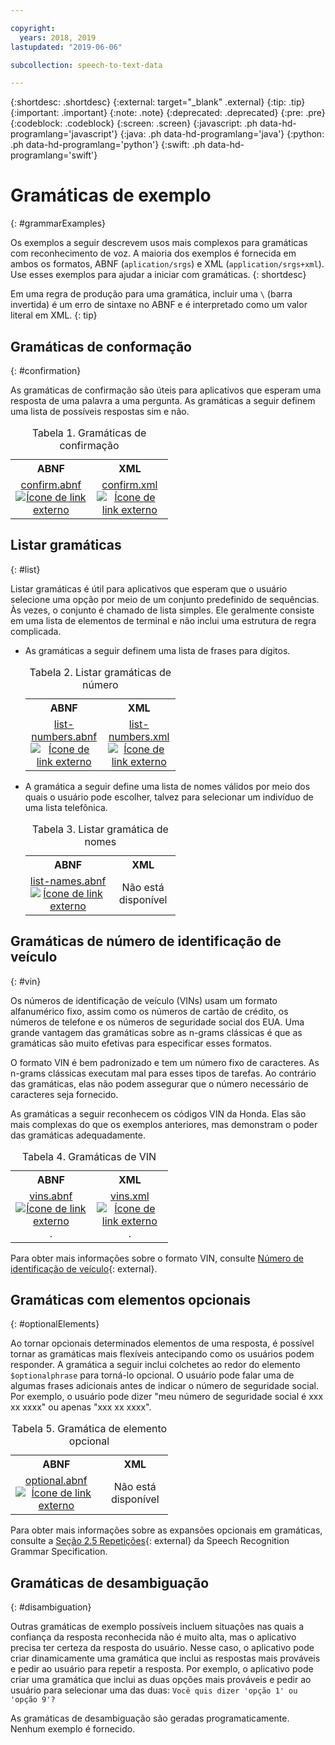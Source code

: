 ```yaml
---

copyright:
  years: 2018, 2019
lastupdated: "2019-06-06"

subcollection: speech-to-text-data

---
```


{:shortdesc: .shortdesc}
{:external: target="_blank" .external}
{:tip: .tip}
{:important: .important}
{:note: .note}
{:deprecated: .deprecated}
{:pre: .pre}
{:codeblock: .codeblock}
{:screen: .screen}
{:javascript: .ph data-hd-programlang='javascript'}
{:java: .ph data-hd-programlang='java'}
{:python: .ph data-hd-programlang='python'}
{:swift: .ph data-hd-programlang='swift'}

# Gramáticas de exemplo
{: #grammarExamples}

Os exemplos a seguir descrevem usos mais complexos para gramáticas com reconhecimento de voz. A maioria dos exemplos é fornecida em ambos os formatos, ABNF (`aplication/srgs`) e XML (`application/srgs+xml`). Use esses exemplos para ajudar a iniciar com gramáticas.
{: shortdesc}

Em uma regra de produção para uma gramática, incluir uma `\` (barra invertida) é um erro de sintaxe no ABNF e é interpretado como um valor literal em XML.
{: tip}

## Gramáticas de conformação
{: #confirmation}

As gramáticas de confirmação são úteis para aplicativos que esperam uma resposta de uma palavra a uma pergunta. As gramáticas a seguir definem uma lista de possíveis respostas sim e não.

<table style="width:50%">
  <caption>Tabela 1. Gramáticas de confirmação</caption>
  <tr>
    <th style="text-align:center">ABNF</th>
    <th style="text-align:center">XML</th>
  </tr>
  <tr>
    <td style="text-align:center">
      <a target="_blank" href="https://watson-developer-cloud.github.io/doc-tutorial-downloads/speech-to-text/grammars/confirm.abnf" download="confirm.abnf">confirm.abnf <img src="../../icons/launch-glyph.svg" alt="Ícone de link externo" title="Ícone de link externo"></a>
    </td>
    <td style="text-align:center">
      <a target="_blank" href="https://watson-developer-cloud.github.io/doc-tutorial-downloads/speech-to-text/grammars/confirm.xml" download="confirm.xml">confirm.xml <img src="../../icons/launch-glyph.svg" alt="Ícone de link externo" title="Ícone de link externo"></a>
    </td>
  </tr>
</table>

## Listar gramáticas
{: #list}

Listar gramáticas é útil para aplicativos que esperam que o usuário selecione uma opção por meio de um conjunto predefinido de sequências. Às vezes, o conjunto é chamado de lista simples. Ele geralmente consiste em uma lista de elementos de terminal e não inclui uma estrutura de regra complicada.

-   As gramáticas a seguir definem uma lista de frases para dígitos.

    <table style="width:50%">
      <caption>Tabela 2. Listar gramáticas de número</caption>
      <tr>
        <th style="text-align:center">ABNF</th>
        <th style="text-align:center">XML</th>
      </tr>
      <tr>
        <td style="text-align:center">
          <a target="_blank" href="https://watson-developer-cloud.github.io/doc-tutorial-downloads/speech-to-text/grammars/list-numbers.abnf" download="list-numbers.abnf">list-numbers.abnf <img src="../../icons/launch-glyph.svg" alt="Ícone de link externo" title="Ícone de link externo"></a>
        </td>
        <td style="text-align:center">
          <a target="_blank" href="https://watson-developer-cloud.github.io/doc-tutorial-downloads/speech-to-text/grammars/list-numbers.xml" download="list-numbers.xml">list-numbers.xml <img src="../../icons/launch-glyph.svg" alt="Ícone de link externo" title="Ícone de link externo"></a>
        </td>
      </tr>
    </table>

-   A gramática a seguir define uma lista de nomes válidos por meio dos quais o usuário pode escolher, talvez para selecionar um indivíduo de uma lista telefônica.

    <table style="width:50%">
      <caption>Tabela 3. Listar gramática de nomes</caption>
      <tr>
        <th style="text-align:center">ABNF</th>
        <th style="text-align:center">XML</th>
      </tr>
      <tr>
        <td style="text-align:center">
          <a target="_blank" href="https://watson-developer-cloud.github.io/doc-tutorial-downloads/speech-to-text/grammars/list-names.abnf" download="list-names.abnf">list-names.abnf <img src="../../icons/launch-glyph.svg" alt="Ícone de link externo" title="Ícone de link externo"></a>
        </td>
        <td style="text-align:center">
          Não está disponível
        </td>
      </tr>
    </table>

## Gramáticas de número de identificação de veículo
{: #vin}

Os números de identificação de veículo (VINs) usam um formato alfanumérico fixo, assim como os números de cartão de crédito, os números de telefone e os números de seguridade social dos EUA. Uma grande vantagem das gramáticas sobre as n-grams clássicas é que as gramáticas são muito efetivas para especificar esses formatos.

O formato VIN é bem padronizado e tem um número fixo de caracteres. As n-grams clássicas executam mal para esses tipos de tarefas. Ao contrário das gramáticas, elas não podem assegurar que o número necessário de caracteres seja fornecido.

As gramáticas a seguir reconhecem os códigos VIN da Honda. Elas são mais complexas do que os exemplos anteriores, mas demonstram o poder das gramáticas adequadamente.

<table style="width:50%">
  <caption>Tabela 4. Gramáticas de VIN</caption>
  <tr>
    <th style="text-align:center">ABNF</th>
    <th style="text-align:center">XML</th>
  </tr>
  <tr>
    <td style="text-align:center">
      <a target="_blank" href="https://watson-developer-cloud.github.io/doc-tutorial-downloads/speech-to-text/grammars/vins.abnf" download="vins.abnf">vins.abnf <img src="../../icons/launch-glyph.svg" alt="Ícone de link externo" title="Ícone de link externo"></a>.
    </td>
    <td style="text-align:center">
      <a target="_blank" href="https://watson-developer-cloud.github.io/doc-tutorial-downloads/speech-to-text/grammars/vins.xml" download="vins.xml">vins.xml <img src="../../icons/launch-glyph.svg" alt="Ícone de link externo" title="Ícone de link externo"></a>.
    </td>
  </tr>
</table>

Para obter mais informações sobre o formato VIN, consulte [Número de identificação de veículo](https://wikipedia.org/wiki/Vehicle_identification_number){: external}.

## Gramáticas com elementos opcionais
{: #optionalElements}

Ao tornar opcionais determinados elementos de uma resposta, é possível tornar as gramáticas mais flexíveis antecipando como os usuários podem responder. A gramática a seguir inclui colchetes ao redor do elemento `$optionalphrase` para torná-lo opcional. O usuário pode falar uma de algumas frases adicionais antes de indicar o número de seguridade social. Por exemplo, o usuário pode dizer "meu número de seguridade social é xxx xx xxxx" ou apenas "xxx xx xxxx".

<table style="width:50%">
  <caption>Tabela 5. Gramática de elemento opcional</caption>
  <tr>
    <th style="text-align:center">ABNF</th>
    <th style="text-align:center">XML</th>
  </tr>
  <tr>
    <td style="text-align:center">
      <a target="_blank" href="https://watson-developer-cloud.github.io/doc-tutorial-downloads/speech-to-text/grammars/optional.abnf" download="optional.abnf">optional.abnf <img src="../../icons/launch-glyph.svg" alt="Ícone de link externo" title="Ícone de link externo"></a>
    </td>
    <td style="text-align:center">
      Não está disponível
    </td>
  </tr>
</table>

Para obter mais informações sobre as expansões opcionais em gramáticas, consulte a [Seção 2.5 Repetições](https://www.w3.org/TR/speech-grammar/#S2.5){: external} da Speech Recognition Grammar Specification.

## Gramáticas de desambiguação
{: #disambiguation}

Outras gramáticas de exemplo possíveis incluem situações nas quais a confiança da resposta reconhecida não é muito alta, mas o aplicativo precisa ter certeza da resposta do usuário. Nesse caso, o aplicativo pode criar dinamicamente uma gramática que inclui as respostas mais prováveis e pedir ao usuário para repetir a resposta. Por exemplo, o aplicativo pode criar uma gramática que inclui as duas opções mais prováveis e pedir ao usuário para selecionar uma das duas: `Você quis dizer 'opção 1' ou 'opção 9'?`

As gramáticas de desambiguação são geradas programaticamente. Nenhum exemplo é fornecido.
